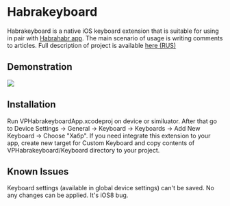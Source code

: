 # Habrakeyboard
Habrakeyboard is a native iOS keyboard extension that is suitable for using in pair with [Habrahabr app](https://itunes.apple.com/us/app/habrahabr/id778613673?mt=8). The main scenario of usage is writing comments to articles.
Full description of project is available [here (RUS)](http://habrahabr.ru/post/235917/)

## Demonstration
<img src="http://hsto.org/files/b60/a86/999/b60a86999e7a471e9b4b9819a40572d1.gif"/>

## Installation
Run VPHabrakeyboardApp.xcodeproj on device or similuator. After that go to Device Settings -> General -> Keyboard -> Keyboards -> Add New Keyboard -> Choose "Хабр".
If you need integrate this extension to your app, create new target for Custom Keyboard and copy contents of VPHabrakeyboard/Keyboard directory to your project.

## Known Issues
Keyboard settings (available in global device settings) can't be saved. No any changes can be applied. It's iOS8 bug.
